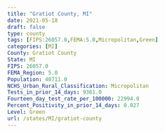 ```yaml
---
title: "Gratiot County, MI"
date: 2021-05-18
draft: false
type: county
tags: [FIPS:26057.0,FEMA:5.0,Micropolitan,Green]
categories: [MI]
County: Gratiot County
State: MI
FIPS: 26057.0
FEMA_Region: 5.0
Population: 40711.0
NCHS_Urban_Rural_Classification: Micropolitan
Tests_in_prior_14_days: 9361.0
Fourteen_day_test_rate_per_100000: 22994.0
Percent_Positivity_in_prior_14_days: 0.027
Level: Green
url: /states/MI/gratiot-county
---
```



